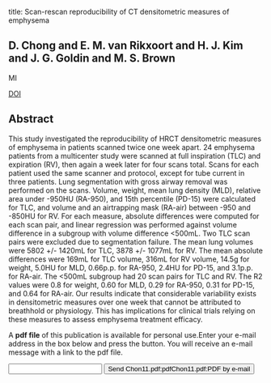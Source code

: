 title: Scan-rescan reproducibility of CT densitometric measures of emphysema

## D. Chong and E. M. van Rikxoort and H. J. Kim and J. G. Goldin and M. S. Brown
MI

<a href="https://doi.org/10.1117/12.878240">DOI</a>

## Abstract
This study investigated the reproducibility of HRCT densitometric measures of emphysema in patients scanned twice one week apart. 24 emphysema patients from a multicenter study were scanned at full inspiration (TLC) and expiration (RV), then again a week later for four scans total. Scans for each patient used the same scanner and protocol, except for tube current in three patients. Lung segmentation with gross airway removal was performed on the scans. Volume, weight, mean lung density (MLD), relative area under -950HU (RA-950), and 15th percentile (PD-15) were calculated for TLC, and volume and an airtrapping mask (RA-air) between -950 and -850HU for RV. For each measure, absolute differences were computed for each scan pair, and linear regression was performed against volume difference in a subgroup with volume difference <500mL. Two TLC scan pairs were excluded due to segmentation failure. The mean lung volumes were 5802 +/- 1420mL for TLC, 3878 +/- 1077mL for RV. The mean absolute differences were 169mL for TLC volume, 316mL for RV volume, 14.5g for weight, 5.0HU for MLD, 0.66p.p. for RA-950, 2.4HU for PD-15, and 3.1p.p. for RA-air. The <500mL subgroup had 20 scan pairs for TLC and RV. The R2 values were 0.8 for weight, 0.60 for MLD, 0.29 for RA-950, 0.31 for PD-15, and 0.64 for RA-air. Our results indicate that considerable variability exists in densitometric measures over one week that cannot be attributed to breathhold or physiology. This has implications for clinical trials relying on these measures to assess emphysema treatment efficacy.

A <b>pdf file</b> of this publication is available for personal use.Enter your e-mail address in the box below and press the button. You will receive an e-mail message with a link to the pdf file.
<form action="sender.php">  <input type="text" name="email">  <input type="submit" value="Send Chon11.pdf:pdfChon11.pdf:PDF by e-mail"></form>